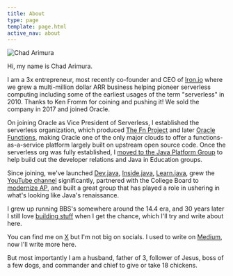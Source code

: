 ```yaml
---
title: About
type: page
template: page.html
active_nav: about
---
```


<div id="headshot">
    <img id="profile-img" 
            src="/assets/chad_cartoon.png" 
            data-cartoon="/assets/chad_cartoon.png" 
            data-real="/assets/chad.jpg" 
            alt="Chad Arimura" />
</div>

<script src="/assets/javascript/about.js"></script>

Hi, my name is Chad Arimura.

I am a 3x entrepreneur, most recently co-founder and CEO of [Iron.io](https://www.crunchbase.com/organization/iron-io) where we grew a multi-million dollar ARR business helping pioneer serverless computing including some of the earliest usages of the term "serverless" in 2010. Thanks to Ken Fromm for coining and pushing it! We sold the company in 2017 and joined Oracle.

On joining Oracle as Vice President of Serverless, I established the serverless organization, which produced [The Fn Project](http://fnproject.io) and later [Oracle Functions](https://www.forbes.com/sites/adrianbridgwater/2019/08/06/oracle-extends-serverless-strategy-to-combat-cloud-complexity), making Oracle one of the only major clouds to offer a functions-as-a-service platform largely built on upstream open source code. Once the serverless org was fully established, I [moved to the Java Platform Group](https://medium.com/@carimura/image-processing-in-java-1e468c92c216) to help build out the developer relations and Java in Education groups.

Since joining, we've launched [Dev.java](https://dev.java), [Inside.java](https://inside.java), [Learn.java](https://learn.java), grew the [YouTube channel](https://youtube.com/java) significantly, partnered with the College Board to [modernize AP](https://newsroom.collegeboard.org/advanced-placement-program-collaborates-oracle-computer-science-updates), and built a great group that has played a role in ushering in what's looking like Java's renaissance.

I grew up running BBS's somewhere around the 14.4 era, and 30 years later I still love [building stuff](https://github.com/carimura) when I get the chance, which I'll try and write about here.

You can find me on [X](https://x.com/chadarimura) but I'm not big on socials. I used to write on [Medium](https://medium.com/@carimura), now I'll write more here.

But most importantly I am a husband, father of 3, follower of Jesus, boss of a few dogs, and commander and chief to give or take 18 chickens.
